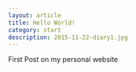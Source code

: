 ```yaml
---
layout: article
title: Hello World!
category: start
description: 2015-11-22-diary1.jpg
---
```

First Post on my personal website
